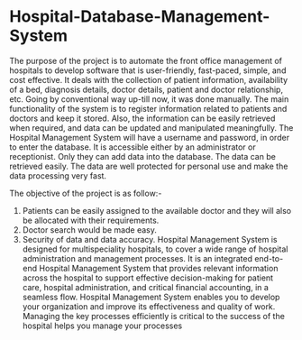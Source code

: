 # Hospital-Database-Management-System
The purpose of the project is to automate the front office management of hospitals to develop software that is user-friendly, fast-paced, simple, and cost effective. It deals with the collection of patient information, availability of a bed, diagnosis details, doctor details, patient and doctor relationship, etc. Going by conventional way up-till now, it was done manually. 
The main functionality of the system is to register information related to patients and doctors and keep it stored. Also, the information can be easily retrieved when required, and data can be updated and manipulated meaningfully. The Hospital Management System will have a username and password, in order to enter the database. It is accessible either by an administrator or receptionist. Only they can add data into the database. The data can be retrieved easily. The data are well protected for personal use and make the data processing very fast. 
 
The objective of the project is as follow:-
1. Patients can be easily assigned to the available doctor and they will also be allocated with their requirements.
2. Doctor search would be made easy.
3. Security of data and data accuracy. Hospital Management System is designed for multispeciality hospitals, to cover a wide range of hospital administration and management processes. It is an integrated end-to-end Hospital Management System that provides relevant information across the hospital to support effective decision-making for patient care, hospital administration, and critical financial accounting, in a seamless flow. Hospital Management System enables you to develop your organization and improve its effectiveness and quality of work. Managing the key processes efficiently is critical to the success of the hospital helps you manage your processes

